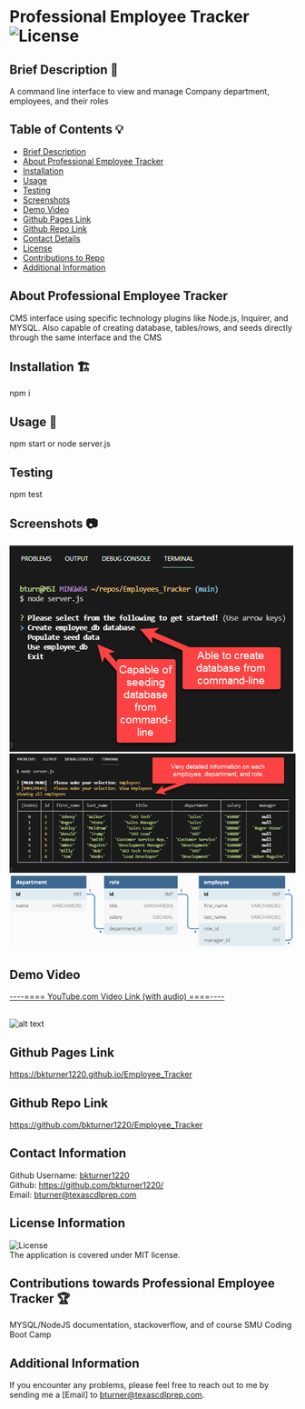 
# Professional Employee Tracker ![License](https://img.shields.io/badge/License-MIT-blue)

## Brief Description 📖<a name='description'></a>
   A command line interface to view and manage Company department, employees, and their roles

## Table of Contents 💡
   * [Brief Description](#description)
   * [About Professional Employee Tracker](#about)
   * [Installation](#install)
   * [Usage](#usage)
   * [Testing](#test)
   * [Screenshots](#screenshots)
   * [Demo Video](#demo)
   * [Github Pages Link](#pages) 
   * [Github Repo Link](#repo)
   * [Contact Details](#contact)
   * [License](#license)
   * [Contributions to Repo](#contributions)
   * [Additional Information](#info)

## About Professional Employee Tracker <a name='about'></a>
   CMS interface using specific technology plugins like Node.js, Inquirer, and MYSQL.  Also capable of creating database, tables/rows, and seeds directly through the same interface and the CMS
   
## Installation 🏗️<a name='install'></a>
   npm i
 
## Usage 📝<a name='usage'></a>
   npm start or node server.js   
      
## Testing <a name='test'></a>
   npm test

## Screenshots 📷<a name='screenshots'></a>
   ![alt text](./assets/screenshots/screenshot01.png)
   <br>
   ![alt text](./assets/screenshots/screenshot02.png)
   <br>
   ![alt text](./assets/img/12-sql.png)
   
## Demo Video <a name='demo'></a>
   <a href="https://youtu.be/u9HyCvr-b9k" target="_blank">----==== YouTube.com Video Link (with audio) ====----</a>
   <br>
   <br>

   ![alt text](./assets/demo/employee_tracker.gif)

        
## Github Pages Link <a name='pages'></a>
   <a href="https://bkturner1220.github.io/Employee_Tracker" target="_blank">https://bkturner1220.github.io/Employee_Tracker</a>
   
## Github Repo Link <a name='repo'></a>
   <a href="https://github.com/bkturner1220/Employee_Tracker" target="_blank">https://github.com/bkturner1220/Employee_Tracker</a>
     
## Contact Information <a name='contact'></a>
   Github Username: [bkturner1220](https://github.com/bkturner1220/)<br>
   Github: <a href="https://github.com/bkturner1220/">https://github.com/bkturner1220/</a><br>
   Email: <a href="mailto:bturner@texascdlprep.com">bturner@texascdlprep.com</a>
   
## License Information <a name='license'></a>
![License](https://img.shields.io/badge/License-MIT-blue)<br>
   The application is covered under MIT license.
   
## Contributions towards Professional Employee Tracker 🏆<a name='contributions'></a>
   MYSQL/NodeJS documentation, stackoverflow, and of course SMU Coding Boot Camp
         
## Additional Information <a name='info'></a>
   If you encounter any problems, please feel free to reach out to me by sending me a [Email] to <a href="mailto:bturner@texascdlprep.com">bturner@texascdlprep.com</a>.
